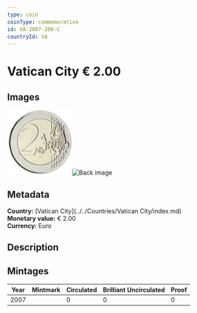 ```yaml
---
type: coin
coinType: commemorative
id: VA-2007-200-C
countryId: VA
---
```


# Vatican City € 2.00

## Images

<img src="../../Images/common-2007-200.png" height="150" alt="Front image"><img src="Images/VA-2007-200-000.png" height="150" alt="Back image">

## Metadata

**Country:** [Vatican City](../../Countries/Vatican City/index.md)\
**Monetary value:** € 2.00\
**Currency:** Euro

## Description


## Mintages

| Year | Mintmark | Circulated | Brilliant Uncirculated | Proof |
| ---- | -------- | ---------- | ---------------------- | ----- |
| 2007 |  | 0| 0 | 0 |
